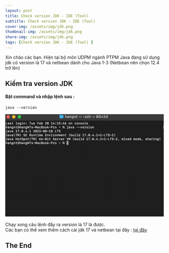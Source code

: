 ```yaml
---
layout: post
title: Check version JDK - IDE (Tool) 
subtitle: Check version JDK - IDE (Tool)
cover-img: /assets/img/jdk.png
thumbnail-img: /assets/img/jdk.png
share-img: /assets/img/jdk.png
tags: [Check version JDK - IDE (Tool) ]
---
```


Xin chào các bạn. Hiện tại bộ môn UDPM ngành PTPM Java đang sử dụng jdk 
có version là 17 và netbean dành cho Java 1-3 (Netbean nên chọn 12.4 trở lên)
## Kiểm tra version JDK 
####  Bật command và nhập lệnh sau :
``` 
java --version
```

![img.png](img.png)

Chạy xong câu lệnh đấy ra version là 17 là được.
<br/>
Các bạn có thể xem thêm cách cài jdk 17 và netbean tại đây : [tại đây](https://youtu.be/3JiWOF-KM5c) 

## The End